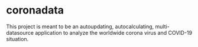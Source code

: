 # coronadata
This project is meant to be an autoupdating, autocalculating, multi-datasource application to analyze the worldwide corona virus and COVID-19 situation.
